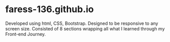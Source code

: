 # faress-136.github.io
Developed using html, CSS, Bootstrap. Designed to be responsive to any screen size. Consisted of 8 sections wrapping all what I learned through my Front-end Journey.

